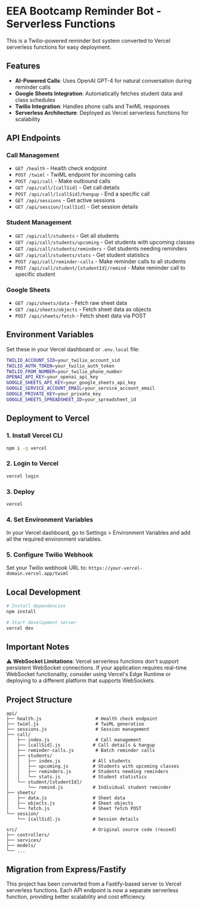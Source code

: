 # EEA Bootcamp Reminder Bot - Serverless Functions

This is a Twilio-powered reminder bot system converted to Vercel serverless functions for easy deployment.

## Features

- **AI-Powered Calls**: Uses OpenAI GPT-4 for natural conversation during reminder calls
- **Google Sheets Integration**: Automatically fetches student data and class schedules
- **Twilio Integration**: Handles phone calls and TwiML responses
- **Serverless Architecture**: Deployed as Vercel serverless functions for scalability

## API Endpoints

### Call Management

- `GET /health` - Health check endpoint
- `POST /twiml` - TwiML endpoint for incoming calls
- `POST /api/call` - Make outbound calls
- `GET /api/call/[callSid]` - Get call details
- `POST /api/call/[callSid]/hangup` - End a specific call
- `GET /api/sessions` - Get active sessions
- `GET /api/session/[callSid]` - Get session details

### Student Management

- `GET /api/call/students` - Get all students
- `GET /api/call/students/upcoming` - Get students with upcoming classes
- `GET /api/call/students/reminders` - Get students needing reminders
- `GET /api/call/students/stats` - Get student statistics
- `POST /api/call/reminder-calls` - Make reminder calls to all students
- `POST /api/call/student/[studentId]/remind` - Make reminder call to specific student

### Google Sheets

- `GET /api/sheets/data` - Fetch raw sheet data
- `GET /api/sheets/objects` - Fetch sheet data as objects
- `POST /api/sheets/fetch` - Fetch sheet data via POST

## Environment Variables

Set these in your Vercel dashboard or `.env.local` file:

```bash
TWILIO_ACCOUNT_SID=your_twilio_account_sid
TWILIO_AUTH_TOKEN=your_twilio_auth_token
TWILIO_FROM_NUMBER=your_twilio_phone_number
OPENAI_API_KEY=your_openai_api_key
GOOGLE_SHEETS_API_KEY=your_google_sheets_api_key
GOOGLE_SERVICE_ACCOUNT_EMAIL=your_service_account_email
GOOGLE_PRIVATE_KEY=your_private_key
GOOGLE_SHEETS_SPREADSHEET_ID=your_spreadsheet_id
```

## Deployment to Vercel

### 1. Install Vercel CLI

```bash
npm i -g vercel
```

### 2. Login to Vercel

```bash
vercel login
```

### 3. Deploy

```bash
vercel
```

### 4. Set Environment Variables

In your Vercel dashboard, go to Settings > Environment Variables and add all the required environment variables.

### 5. Configure Twilio Webhook

Set your Twilio webhook URL to: `https://your-vercel-domain.vercel.app/twiml`

## Local Development

```bash
# Install dependencies
npm install

# Start development server
vercel dev
```

## Important Notes

⚠️ **WebSocket Limitations**: Vercel serverless functions don't support persistent WebSocket connections. If your application requires real-time WebSocket functionality, consider using Vercel's Edge Runtime or deploying to a different platform that supports WebSockets.

## Project Structure

```
api/
├── health.js                    # Health check endpoint
├── twiml.js                     # TwiML generation
├── sessions.js                  # Session management
├── call/
│   ├── index.js                 # Call management
│   ├── [callSid].js            # Call details & hangup
│   ├── reminder-calls.js        # Batch reminder calls
│   ├── students/
│   │   ├── index.js            # All students
│   │   ├── upcoming.js         # Students with upcoming classes
│   │   ├── reminders.js        # Students needing reminders
│   │   └── stats.js            # Student statistics
│   └── student/[studentId]/
│       └── remind.js           # Individual student reminder
├── sheets/
│   ├── data.js                 # Sheet data
│   ├── objects.js              # Sheet objects
│   └── fetch.js                # Sheet fetch POST
└── session/
    └── [callSid].js            # Session details

src/                            # Original source code (reused)
├── controllers/
├── services/
├── models/
└── ...
```

## Migration from Express/Fastify

This project has been converted from a Fastify-based server to Vercel serverless functions. Each API endpoint is now a separate serverless function, providing better scalability and cost efficiency.
